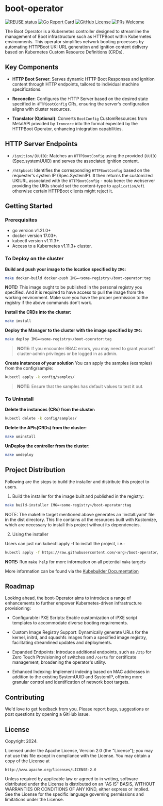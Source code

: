 # boot-operator

[![REUSE status](https://api.reuse.software/badge/github.com/ironcore-dev/boot-operator)](https://api.reuse.software/info/github.com/ironcore-dev/boot-operator)
[![Go Report Card](https://goreportcard.com/badge/github.com/ironcore-dev/boot-operator)](https://goreportcard.com/report/github.com/ironcore-dev/boot-operator)
[![GitHub License](https://img.shields.io/static/v1?label=License&message=Apache-2.0&color=blue)](LICENSE)
[![PRs Welcome](https://img.shields.io/badge/PRs-welcome-brightgreen.svg)](https://makeapullrequest.com)

The Boot Operator is a Kubernetes controller designed to streamline the management of Boot infrastructure such as HTTPBoot within Kubernetes environments. This operator simplifies network booting processes by automating HTTPBoot UKI URL generation and ignition content delivery based on Kubernetes Custom Resource Definitions (CRDs).

## Key Components
- __HTTP Boot Server__: Serves dynamic HTTP Boot Responses and ignition content through HTTP endpoints, tailored to individual machine specifications.

- __Reconciler__: Configures the HTTP Server based on the desired state specified in `HTTPBootConfig` CRs, ensuring the server's configuration aligns with cluster resources.

- __Translator (Optional)__: Converts `BootConfig` CustomResources from MetalAPI provided by `Ironcore` into the format expected by the HTTPBoot Operator, enhancing integration capabilities.


## HTTP Server Endpoints
- `/ignition/{UUID}`: Matches an `HTTPBootConfig` using the provided `{UUID}` (Spec.systemUUID) and serves the associated ignition content.

- `/httpboot`: Identifies the corresponding `HTTPBootConfig` based on the requester's system IP (Spec.SystemIP). It then returns the customized UKIURL associated with the `HTTPBootConfig` - nota bene: the webserver providing the UKIs should set the content-type to `application/efi` otherwise certain HTTPBoot clients might reject it.

## Getting Started

### Prerequisites
- go version v1.21.0+
- docker version 17.03+.
- kubectl version v1.11.3+.
- Access to a Kubernetes v1.11.3+ cluster.

### To Deploy on the cluster
**Build and push your image to the location specified by `IMG`:**

```sh
make docker-build docker-push IMG=<some-registry>/boot-operator:tag
```

**NOTE:** This image ought to be published in the personal registry you specified. 
And it is required to have access to pull the image from the working environment. 
Make sure you have the proper permission to the registry if the above commands don’t work.

**Install the CRDs into the cluster:**

```sh
make install
```

**Deploy the Manager to the cluster with the image specified by `IMG`:**

```sh
make deploy IMG=<some-registry>/boot-operator:tag
```

> **NOTE**: If you encounter RBAC errors, you may need to grant yourself cluster-admin 
privileges or be logged in as admin.

**Create instances of your solution**
You can apply the samples (examples) from the config/sample:

```sh
kubectl apply -k config/samples/
```

>**NOTE**: Ensure that the samples has default values to test it out.

### To Uninstall
**Delete the instances (CRs) from the cluster:**

```sh
kubectl delete -k config/samples/
```

**Delete the APIs(CRDs) from the cluster:**

```sh
make uninstall
```

**UnDeploy the controller from the cluster:**

```sh
make undeploy
```

## Project Distribution

Following are the steps to build the installer and distribute this project to users.

1. Build the installer for the image built and published in the registry:

```sh
make build-installer IMG=<some-registry>/boot-operator:tag
```

NOTE: The makefile target mentioned above generates an 'install.yaml'
file in the dist directory. This file contains all the resources built
with Kustomize, which are necessary to install this project without
its dependencies.

2. Using the installer

Users can just run kubectl apply -f <URL for YAML BUNDLE> to install the project, i.e.:

```sh
kubectl apply -f https://raw.githubusercontent.com/<org>/boot-operator/<tag or branch>/dist/install.yaml
```

**NOTE:** Run `make help` for more information on all potential `make` targets

More information can be found via the [Kubebuilder Documentation](https://book.kubebuilder.io/introduction.html)


## Roadmap
Looking ahead, the boot-Operator aims to introduce a range of enhancements to further empower Kubernetes-driven infrastructure provisioning:

- Configurable iPXE Scripts: Enable customization of iPXE script templates to accommodate diverse booting requirements.

- Custom Image Registry Support: Dynamically generate URLs for the kernel, initrd, and squashfs images from a specified image registry, facilitating streamlined updates and deployments.

- Expanded Endpoints: Introduce additional endpoints, such as `/ztp` for Zero Touch Provisioning of switches and `/certs` for certificate management, broadening the operator's utility.

- Enhanced Indexing: Implement indexing based on MAC addresses in addition to the existing SystemUUID and SystemIP, offering more granular control and identification of network boot targets.


## Contributing

We'd love to get feedback from you. Please report bugs, suggestions or post questions by opening a GitHub issue.

## License

Copyright 2024.

Licensed under the Apache License, Version 2.0 (the "License");
you may not use this file except in compliance with the License.
You may obtain a copy of the License at

    http://www.apache.org/licenses/LICENSE-2.0

Unless required by applicable law or agreed to in writing, software
distributed under the License is distributed on an "AS IS" BASIS,
WITHOUT WARRANTIES OR CONDITIONS OF ANY KIND, either express or implied.
See the License for the specific language governing permissions and
limitations under the License.

